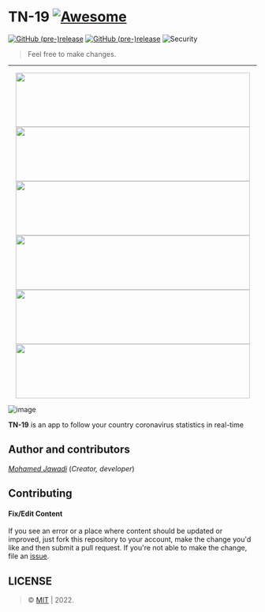 # TN-19 [![Awesome](https://cdn.rawgit.com/sindresorhus/awesome/d7305f38d29fed78fa85652e3a63e154dd8e8829/media/badge.svg)](https://github.com/0xCTF/FindMyResults)
[![GitHub (pre-)release](https://img.shields.io/badge/version-v1.0.9-orange.svg)](https://github.com/0xCTF/FindMyResults/releases/tag/1.0.9) 
[![GitHub (pre-)release](https://img.shields.io/appveyor/ci/gruntjs/grunt.svg)]() 
![Security](https://hakiri.io/github/jekyll/jekyll/master.svg)

> Feel free to make changes.


---

<p align="center">
  <img width="475" height="110" src="https://cdn6.aptoide.com/imgs/9/8/5/985c6c5a532775811752abd7cde7d3c2_screen.jpg?h=500">
    <img width="475" height="110" src="https://cdn6.aptoide.com/imgs/f/3/4/f347e5b922cc41fa890d77cbf04734a6_screen.jpg?h=500">
  <img width="475" height="110" src="https://cdn6.aptoide.com/imgs/8/8/d/88df930fed2b7ecb7823de4b5a128992_screen.jpg?h=500">
  <img width="475" height="110" src="https://cdn6.aptoide.com/imgs/7/f/2/7f2aaaa5722cfb2c4b81991f81f6414c_screen.jpg?h=500">
  <img width="475" height="110" src="https://cdn6.aptoide.com/imgs/6/2/2/622c86f80be489c8afa6e16a30846ec2_screen.jpg?h=500">
    <img width="475" height="110" src="https://cdn6.aptoide.com/imgs/1/4/d/14ded1b1bbfab6f170e6739c7a392d22_screen.jpg?h=500">
</p>



![image](https://user-images.githubusercontent.com/42708935/152306023-f05eeb7e-ab40-42dc-a683-3a73870fc8f3.png)


**TN-19** is an app to follow your country coronavirus statistics in real-time


## Author and contributors
[*Mohamed Jawadi*](https://facebook.com/0xmohamed) (*Creator, developer*)

## Contributing

#### Fix/Edit Content

If you see an error or a place where content should be updated or improved, just fork this repository to your account, make the change you'd like and then submit a pull request. If you're not able to make the change, file an [issue](https://github.com/0xCTF/TN-19/issues).


## LICENSE
> © [MIT](https://github.com/0xCTF/TN-19/blob/master/LICENSE) | 2022.


